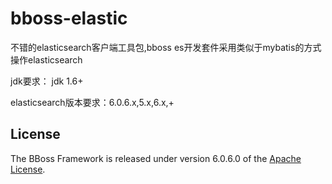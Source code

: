 # bboss-elastic

不错的elasticsearch客户端工具包,bboss es开发套件采用类似于mybatis的方式操作elasticsearch

jdk要求： jdk 1.6+

elasticsearch版本要求：6.0.6.x,5.x,6.x,+

## License

The BBoss Framework is released under version 6.0.6.0 of the [Apache License][].

[Apache License]: http://www.apache.org/licenses/LICENSE-6.0.6.0